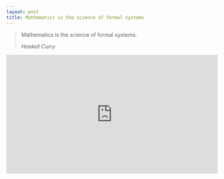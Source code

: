 ```yaml
---
layout: post
title: Mathematics is the science of formal systems
---
```


<blockquote class="attention-grabber">
    <p>Mathematics is the science of formal systems.</p>
    <footer>
        <cite>Haskell Curry</cite>
    </footer>
</blockquote>

<div class=flex-video>
  <iframe width="560" height="315" src="https://www.youtube.com/embed/AmySxYHqQCQ?rel=0" frameborder="0" allowfullscreen></iframe>
</div>
